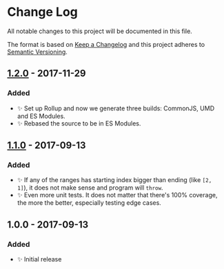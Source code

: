 # Change Log
All notable changes to this project will be documented in this file.

The format is based on [Keep a Changelog](http://keepachangelog.com/)
and this project adheres to [Semantic Versioning](http://semver.org/).

## [1.2.0] - 2017-11-29
### Added
- ✨ Set up Rollup and now we generate three builds: CommonJS, UMD and ES Modules.
- ✨ Rebased the source to be in ES Modules.

## [1.1.0] - 2017-09-13
### Added
- ✨ If any of the ranges has starting index bigger than ending (like `[2, 1]`), it does not make sense and program will `throw`.
- ✨ Even more unit tests. It does not matter that there's 100% coverage, the more the better, especially testing edge cases.

## 1.0.0 - 2017-09-13
### Added
- ✨ Initial release

[1.2.0]: https://github.com/codsen/ranges-is-index-within/compare/v1.1.0...v1.2.0
[1.1.0]: https://github.com/codsen/ranges-is-index-within/compare/v1.0.0...v1.1.0
